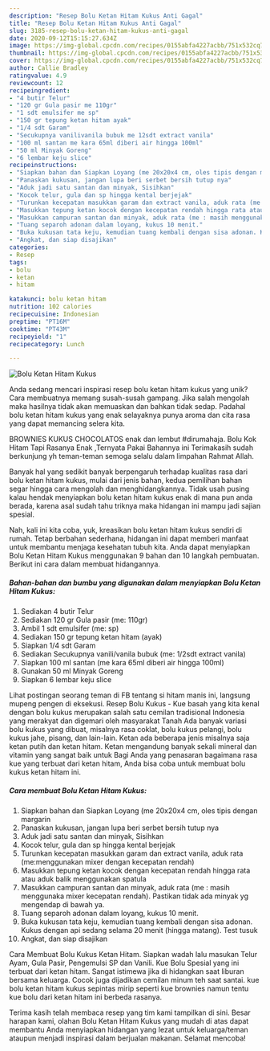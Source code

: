 ```yaml
---
description: "Resep Bolu Ketan Hitam Kukus Anti Gagal"
title: "Resep Bolu Ketan Hitam Kukus Anti Gagal"
slug: 3185-resep-bolu-ketan-hitam-kukus-anti-gagal
date: 2020-09-12T15:15:27.634Z
image: https://img-global.cpcdn.com/recipes/0155abfa4227acbb/751x532cq70/bolu-ketan-hitam-kukus-foto-resep-utama.jpg
thumbnail: https://img-global.cpcdn.com/recipes/0155abfa4227acbb/751x532cq70/bolu-ketan-hitam-kukus-foto-resep-utama.jpg
cover: https://img-global.cpcdn.com/recipes/0155abfa4227acbb/751x532cq70/bolu-ketan-hitam-kukus-foto-resep-utama.jpg
author: Callie Bradley
ratingvalue: 4.9
reviewcount: 12
recipeingredient:
- "4 butir Telur"
- "120 gr Gula pasir me 110gr"
- "1 sdt emulsifer me sp"
- "150 gr tepung ketan hitam ayak"
- "1/4 sdt Garam"
- "Secukupnya vanilivanila bubuk me 12sdt extract vanila"
- "100 ml santan me kara 65ml diberi air hingga 100ml"
- "50 ml Minyak Goreng"
- "6 lembar keju slice"
recipeinstructions:
- "Siapkan bahan dan Siapkan Loyang (me 20x20x4 cm, oles tipis dengan margarin"
- "Panaskan kukusan, jangan lupa beri serbet bersih tutup nya"
- "Aduk jadi satu santan dan minyak, Sisihkan"
- "Kocok telur, gula dan sp hingga kental berjejak"
- "Turunkan kecepatan masukkan garam dan extract vanila, aduk rata (me:menggunakan mixer dengan kecepatan rendah)"
- "Masukkan tepung ketan kocok dengan kecepatan rendah hingga rata atau aduk balik menggunakan spatula"
- "Masukkan campuran santan dan minyak, aduk rata (me : masih menggunaka mixer kecepatan rendah). Pastikan tidak ada minyak yg mengendap di bawah ya."
- "Tuang separoh adonan dalam loyang, kukus 10 menit."
- "Buka kukusan tata keju, kemudian tuang kembali dengan sisa adonan. Kukus dengan api sedang selama 20 menit (hingga matang). Test tusuk"
- "Angkat, dan siap disajikan"
categories:
- Resep
tags:
- bolu
- ketan
- hitam

katakunci: bolu ketan hitam 
nutrition: 102 calories
recipecuisine: Indonesian
preptime: "PT16M"
cooktime: "PT43M"
recipeyield: "1"
recipecategory: Lunch

---
```



![Bolu Ketan Hitam Kukus](https://img-global.cpcdn.com/recipes/0155abfa4227acbb/751x532cq70/bolu-ketan-hitam-kukus-foto-resep-utama.jpg)

Anda sedang mencari inspirasi resep bolu ketan hitam kukus yang unik? Cara membuatnya memang susah-susah gampang. Jika salah mengolah maka hasilnya tidak akan memuaskan dan bahkan tidak sedap. Padahal bolu ketan hitam kukus yang enak selayaknya punya aroma dan cita rasa yang dapat memancing selera kita.

BROWNIES KUKUS CHOCOLATOS enak dan lembut #dirumahaja. Bolu Kok Hitam Tapi Rasanya Enak ,Ternyata Pakai Bahannya ini Terimakasih sudah berkunjung yh teman-teman semoga selalu dalam limpahan Rahmat Allah.

Banyak hal yang sedikit banyak berpengaruh terhadap kualitas rasa dari bolu ketan hitam kukus, mulai dari jenis bahan, kedua pemilihan bahan segar hingga cara mengolah dan menghidangkannya. Tidak usah pusing kalau hendak menyiapkan bolu ketan hitam kukus enak di mana pun anda berada, karena asal sudah tahu triknya maka hidangan ini mampu jadi sajian spesial.


Nah, kali ini kita coba, yuk, kreasikan bolu ketan hitam kukus sendiri di rumah. Tetap berbahan sederhana, hidangan ini dapat memberi manfaat untuk membantu menjaga kesehatan tubuh kita. Anda dapat menyiapkan Bolu Ketan Hitam Kukus menggunakan 9 bahan dan 10 langkah pembuatan. Berikut ini cara dalam membuat hidangannya.

<!--inarticleads1-->

##### Bahan-bahan dan bumbu yang digunakan dalam menyiapkan Bolu Ketan Hitam Kukus:

1. Sediakan 4 butir Telur
1. Sediakan 120 gr Gula pasir (me: 110gr)
1. Ambil 1 sdt emulsifer (me: sp)
1. Sediakan 150 gr tepung ketan hitam (ayak)
1. Siapkan 1/4 sdt Garam
1. Sediakan Secukupnya vanili/vanila bubuk (me: 1/2sdt extract vanila)
1. Siapkan 100 ml santan (me kara 65ml diberi air hingga 100ml)
1. Gunakan 50 ml Minyak Goreng
1. Siapkan 6 lembar keju slice


Lihat postingan seorang teman di FB tentang si hitam manis ini, langsung mupeng pengen di eksekusi. Resep Bolu Kukus - Kue basah yang kita kenal dengan bolu kukus merupakan salah satu cemilan tradisional Indonesia yang merakyat dan digemari oleh masyarakat Tanah Ada banyak variasi bolu kukus yang dibuat, misalnya rasa coklat, bolu kukus pelangi, bolu kukus jahe, pisang, dan lain-lain. Ketan ada beberapa jenis misalnya saja ketan putih dan ketan hitam. Ketan mengandung banyak sekali mineral dan vitamin yang sangat baik untuk Bagi Anda yang penasaran bagaimana rasa kue yang terbuat dari ketan hitam, Anda bisa coba untuk membuat bolu kukus ketan hitam ini. 

<!--inarticleads2-->

##### Cara membuat Bolu Ketan Hitam Kukus:

1. Siapkan bahan dan Siapkan Loyang (me 20x20x4 cm, oles tipis dengan margarin
1. Panaskan kukusan, jangan lupa beri serbet bersih tutup nya
1. Aduk jadi satu santan dan minyak, Sisihkan
1. Kocok telur, gula dan sp hingga kental berjejak
1. Turunkan kecepatan masukkan garam dan extract vanila, aduk rata (me:menggunakan mixer dengan kecepatan rendah)
1. Masukkan tepung ketan kocok dengan kecepatan rendah hingga rata atau aduk balik menggunakan spatula
1. Masukkan campuran santan dan minyak, aduk rata (me : masih menggunaka mixer kecepatan rendah). Pastikan tidak ada minyak yg mengendap di bawah ya.
1. Tuang separoh adonan dalam loyang, kukus 10 menit.
1. Buka kukusan tata keju, kemudian tuang kembali dengan sisa adonan. Kukus dengan api sedang selama 20 menit (hingga matang). Test tusuk
1. Angkat, dan siap disajikan


Cara Membuat Bolu Kukus Ketan Hitam. Siapkan wadah lalu masukan Telur Ayam, Gula Pasir, Pengemulsi SP dan Vanili. Kue Bolu Spesial yang ini terbuat dari ketan hitam. Sangat istimewa jika di hidangkan saat liburan bersama keluarga. Cocok juga dijadikan cemilan minum teh saat santai. kue bolu ketan hitam kukus sepintas mirip seperti kue brownies namun tentu kue bolu dari ketan hitam ini berbeda rasanya. 

Terima kasih telah membaca resep yang tim kami tampilkan di sini. Besar harapan kami, olahan Bolu Ketan Hitam Kukus yang mudah di atas dapat membantu Anda menyiapkan hidangan yang lezat untuk keluarga/teman ataupun menjadi inspirasi dalam berjualan makanan. Selamat mencoba!
